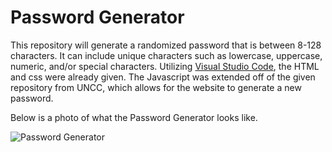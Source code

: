 # Password Generator

This repository will generate a randomized password that is between 8-128 characters. It can include unique characters such as lowercase, uppercase, numeric, and/or special characters. Utilizing [Visual Studio Code](https://code.visualstudio.com), the HTML and css were already given. The Javascript was extended off of the given repository from UNCC, which allows for the website to generate a new password. 

Below is a photo of what the Password Generator looks like. 

![Password Generator](https://github.com/bennyle890/Random-Password-Generator/blob/main/Develop/assets/images/password-generator-img.png)